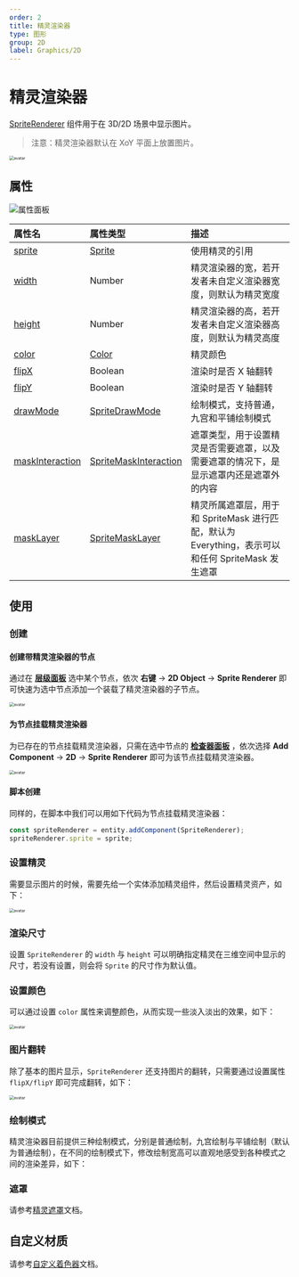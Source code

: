 ```yaml
---
order: 2
title: 精灵渲染器
type: 图形
group: 2D
label: Graphics/2D
---
```


# 精灵渲染器

[SpriteRenderer](${api}core/SpriteRenderer) 组件用于在 3D/2D 场景中显示图片。

> 注意：精灵渲染器默认在 XoY 平面上放置图片。

<img src="https://gw.alipayobjects.com/mdn/rms_7c464e/afts/img/A*_5fjTp0r2KEAAAAAAAAAAAAAARQnAQ" alt="avatar" style="zoom:50%;" />

## 属性

![属性面板](https://mdn.alipayobjects.com/huamei_w6ifet/afts/img/A*pcbLSahH--YAAAAAAAAAAAAADjCHAQ/original)

| 属性名                                                       | 属性类型                                                  | 描述                                                                                              |
| :----------------------------------------------------------- | :-------------------------------------------------------- | :------------------------------------------------------------------------------------------------ |
| [sprite](${api}core/SpriteRenderer#sprite)                   | [Sprite](${api}core/Sprite)                               | 使用精灵的引用                                                                                    |
| [width](${api}core/SpriteRenderer#width)                     | Number                                                    | 精灵渲染器的宽，若开发者未自定义渲染器宽度，则默认为精灵宽度                                      |
| [height](${api}core/SpriteRenderer#height)                   | Number                                                    | 精灵渲染器的高，若开发者未自定义渲染器高度，则默认为精灵高度                                      |
| [color](${api}core/SpriteRenderer#color)                     | [Color](${api}math/Color)                                 | 精灵颜色                                                                                          |
| [flipX](${api}core/SpriteRenderer#flipX)                     | Boolean                                                   | 渲染时是否 X 轴翻转                                                                               |
| [flipY](${api}core/SpriteRenderer#flipY)                     | Boolean                                                   | 渲染时是否 Y 轴翻转                                                                               |
| [drawMode](${api}core/SpriteRenderer#drawMode)               | [SpriteDrawMode](${api}core/SpriteDrawMode)               | 绘制模式，支持普通，九宫和平铺绘制模式                                                            |
| [maskInteraction](${api}core/SpriteRenderer#maskInteraction) | [SpriteMaskInteraction](${api}core/SpriteMaskInteraction) | 遮罩类型，用于设置精灵是否需要遮罩，以及需要遮罩的情况下，是显示遮罩内还是遮罩外的内容            |
| [maskLayer](${api}core/SpriteRenderer#maskLayer)             | [SpriteMaskLayer](${api}core/SpriteMaskLayer)             | 精灵所属遮罩层，用于和 SpriteMask 进行匹配，默认为 Everything，表示可以和任何 SpriteMask 发生遮罩 |

## 使用

### 创建

#### 创建带精灵渲染器的节点

通过在 **[层级面板](${docs}interface-hierarchy)** 选中某个节点，依次 **右键** -> **2D Object** -> **Sprite Renderer** 即可快速为选中节点添加一个装载了精灵渲染器的子节点。

<img src="https://mdn.alipayobjects.com/huamei_yo47yq/afts/img/A*fiA8R5ZwXyUAAAAAAAAAAAAADhuCAQ/original" alt="avatar" style="zoom:50%;" />

#### 为节点挂载精灵渲染器

为已存在的节点挂载精灵渲染器，只需在选中节点的 **[检查器面板](${docs}interface-inspector)** ，依次选择 **Add Component** -> **2D** -> **Sprite Renderer** 即可为该节点挂载精灵渲染器。

<img src="https://mdn.alipayobjects.com/huamei_yo47yq/afts/img/A*UnDbQZHMOCcAAAAAAAAAAAAADhuCAQ/original" alt="avatar" style="zoom:50%;" />

#### 脚本创建

同样的，在脚本中我们可以用如下代码为节点挂载精灵渲染器：

```typescript
const spriteRenderer = entity.addComponent(SpriteRenderer);
spriteRenderer.sprite = sprite;
```

### 设置精灵

需要显示图片的时候，需要先给一个实体添加精灵组件，然后设置精灵资产，如下：

<img src="https://mdn.alipayobjects.com/huamei_w6ifet/afts/img/A*adizTpp_l5cAAAAAAAAAAAAADjCHAQ/original" alt="avatar" style="zoom:50%;" />

### 渲染尺寸

设置 `SpriteRenderer` 的 `width` 与 `height` 可以明确指定精灵在三维空间中显示的尺寸，若没有设置，则会将 `Sprite` 的尺寸作为默认值。

<playground src="sprite-size.ts"></playground>

### 设置颜色

可以通过设置 `color` 属性来调整颜色，从而实现一些淡入淡出的效果，如下：

<img src="https://mdn.alipayobjects.com/huamei_w6ifet/afts/img/A*5pRRSLLGfq8AAAAAAAAAAAAADjCHAQ/original" alt="avatar" style="zoom:50%;" />

### 图片翻转

除了基本的图片显示，`SpriteRenderer` 还支持图片的翻转，只需要通过设置属性 `flipX/flipY` 即可完成翻转，如下：

<img src="https://mdn.alipayobjects.com/huamei_w6ifet/afts/img/A*sK6tTJELnP0AAAAAAAAAAAAADjCHAQ/original" alt="avatar" style="zoom:50%;" />

<playground src="sprite-flip.ts"></playground>

### 绘制模式

精灵渲染器目前提供三种绘制模式，分别是普通绘制，九宫绘制与平铺绘制（默认为普通绘制），在不同的绘制模式下，修改绘制宽高可以直观地感受到各种模式之间的渲染差异，如下：

<playground src="sprite-drawMode.ts"></playground>

### 遮罩

请参考[精灵遮罩](${docs}graphics-2d-spriteMask)文档。

## 自定义材质

请参考[自定义着色器](${docs}graphics-shader-custom)文档。

<playground src="sprite-material-blur.ts"></playground>
